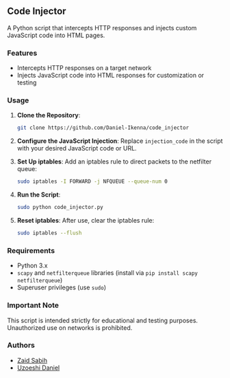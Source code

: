 ## Code Injector

A Python script that intercepts HTTP responses and injects custom JavaScript code into HTML pages.

### Features

- Intercepts HTTP responses on a target network
- Injects JavaScript code into HTML responses for customization or testing

### Usage

1. **Clone the Repository**:
   ```bash
   git clone https://github.com/Daniel-Ikenna/code_injector
   ```

2. **Configure the JavaScript Injection**:
   Replace `injection_code` in the script with your desired JavaScript code or URL.

3. **Set Up iptables**:
   Add an iptables rule to direct packets to the netfilter queue:
   ```bash
   sudo iptables -I FORWARD -j NFQUEUE --queue-num 0
   ```

4. **Run the Script**:
   ```bash
   sudo python code_injector.py
   ```

5. **Reset iptables**:
   After use, clear the iptables rule:
   ```bash
   sudo iptables --flush
   ```

### Requirements

- Python 3.x
- `scapy` and `netfilterqueue` libraries (install via `pip install scapy netfilterqueue`)
- Superuser privileges (use `sudo`)

### Important Note

This script is intended strictly for educational and testing purposes. Unauthorized use on networks is prohibited.

### Authors

- [Zaid Sabih](https://ie.linkedin.com/in/zaid-sabih-al-quraishi-5444a6127)
- [Uzoeshi Daniel](https://www.linkedin.com/in/daniel-ikenna-33b709235)

